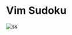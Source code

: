 # Vim Sudoku

![ss](https://github.com/alabhyajindal/vimsudoku/assets/52493077/a4c2c356-4b9d-4612-9c5d-14381404e51f)
